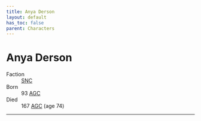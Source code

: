 ```yaml
---
title: Anya Derson
layout: default
has_toc: false
parent: Characters
---
```


# Anya Derson
<dl>
    <dt>Faction</dt><dd><a href="../factions/snc">SNC</a></dd>
    <dt>Born</dt><dd>93 <a href="../history/">AGC</a></dd>
    <dt>Died</dt><dd>167 <a href="../history/">AGC</a> (age 74)</dd>
</dl>

----
